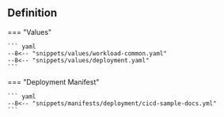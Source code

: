 

## Definition


=== "Values"

    ``` yaml
    --8<-- "snippets/values/workload-common.yaml"
    --8<-- "snippets/values/deployment.yaml"
    ```

=== "Deployment Manifest"

    ``` yaml
    --8<-- "snippets/manifests/deployment/cicd-sample-docs.yml"
    ```